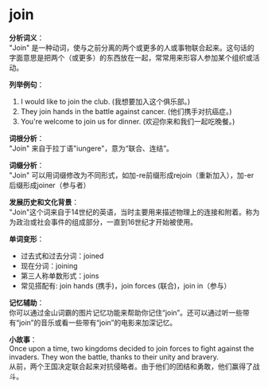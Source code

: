 # join

**分析词义**：  
"Join" 是一种动词，使与之前分离的两个或更多的人或事物联合起来。这句话的字面意思是把两个（或更多）的东西放在一起，常常用来形容人参加某个组织或活动。

  

**列举例句**：

  

1.  I would like to join the club. (我想要加入这个俱乐部。)
2.  They join hands in the battle against cancer. (他们携手对抗癌症。)
3.  You're welcome to join us for dinner. (欢迎你来和我们一起吃晚餐。)

  

**词根分析**：  
"Join" 来自于拉丁语"iungere"，意为“联合、连结”。

  

**词缀分析**：  
"Join" 可以用词缀修改为不同形式，如加-re前缀形成rejoin（重新加入），加-er后缀形成joiner（参与者）

  

**发展历史和文化背景**：  
"Join"这个词来自于14世纪的英语，当时主要用来描述物理上的连接和附着。称为为政治或社会事件的组成部分，一直到16世纪才开始被使用。

  

**单词变形**：

  

*   过去式和过去分词：joined
*   现在分词：joining
*   第三人称单数形式：joins
*   常见搭配有: join hands (携手)，join forces (联合)，join in（参与）

  

**记忆辅助**：  
你可以通过金山词霸的图片记忆功能来帮助你记住“join”。还可以通过听一些带有“join”的音乐或看一些带有“join”的电影来加深记忆。

  

**小故事**：  
Once upon a time, two kingdoms decided to join forces to fight against the invaders. They won the battle, thanks to their unity and bravery.  
从前，两个王国决定联合起来对抗侵略者。由于他们的团结和勇敢，他们赢得了战斗。
